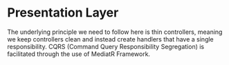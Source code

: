 ﻿# Presentation Layer

The underlying principle we need to follow here is thin controllers, meaning we keep controllers clean and instead create handlers that have a single responsibility.
CQRS (Command Query Responsibility Segregation) is facilitated through the use of MediatR Framework.
